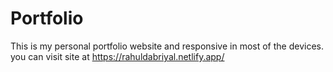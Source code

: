 # Portfolio

This is my personal portfolio website and responsive in most of the devices.
you can visit site at https://rahuldabriyal.netlify.app/
